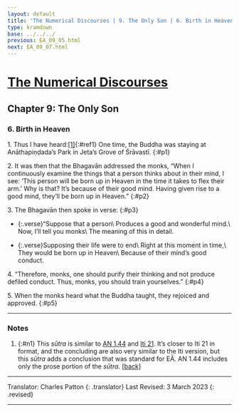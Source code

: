 ```yaml
---
layout: default
title: 'The Numerical Discourses | 9. The Only Son | 6. Birth in Heaven'
type: kramdown
base: ../../../
previous: EA_09_05.html
next: EA_09_07.html
---
```


# [The Numerical Discourses](../index.html)
## Chapter 9: The Only Son
### 6. Birth in Heaven

1\. Thus I have heard:[\[1\]](#n1){:#ref1} One time, the Buddha was staying at Anāthapiṇḍada’s Park in Jeta’s Grove of Śrāvastī.
{:#p1}

2\. It was then that the Bhagavān addressed the monks, “When I continuously examine the things that a person thinks about in their mind, I see: ‘This person will be born up in Heaven in the time it takes to flex their arm.’ Why is that? It’s because of their good mind. Having given rise to a good mind, they’ll be born up in Heaven.”
{:#p2}

3\. The Bhagavān then spoke in verse:
{:#p3}

* {:.verse}“Suppose that a person\\
Produces a good and wonderful mind.\\
Now, I’ll tell you monks\\
The meaning of this in detail.

* {:.verse}Supposing their life were to end\\
Right at this moment in time,\\
They would be born up in Heaven\\
Because of their mind’s good conduct.

4\. “Therefore, monks, one should purify their thinking and not produce defiled conduct. Thus, monks, you should train yourselves.”
{:#p4}

5\. When the monks heard what the Buddha taught, they rejoiced and approved.
{:#p5}

---

### Notes

1. {:#n1} This <em>sūtra</em> is similar to <a href="https://www.suttacentral.net/an1.44" target="_target">AN 1.44</a> and <a href="https://www.suttacentral.net/iti21" target="_blank">Iti 21</a>. It’s closer to Iti 21 in format, and the concluding are also very similar to the Iti version, but this <em>sūtra</em> adds a conclusion that was standard for EĀ. AN 1.44 includes only the prose portion of the <em>sūtra</em>. [\[back\]](#ref1)

---

Translator: Charles Patton
{: .translator}
Last Revised: 3 March 2023
{: .revised}

---
